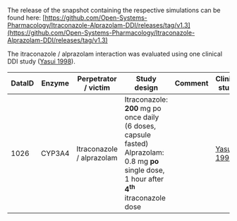 The release of the snapshot containing the respective simulations can be found here:
[https://github.com/Open-Systems-Pharmacology/Itraconazole-Alprazolam-DDI/releases/tag/v1.3](https://github.com/Open-Systems-Pharmacology/Itraconazole-Alprazolam-DDI/releases/tag/v1.3)

The itraconazole / alprazolam interaction was evaluated using one clinical DDI study ([Yasui 1998](#4-references)).



| DataID | Enzyme | Perpetrator / victim    | Study design                                                 | Comment                                                      | Clinical study                 |
| ------ | ----------------------- | ------------------------------------------------------------ | ------------------------------------------------------------ | ------------------------------ | ------------------------------ |
| 1026 | CYP3A4 | Itraconazole / alprazolam | Itraconazole: **200** mg po once daily (6 doses, capsule fasted)<br />Alprazolam: 0.8 mg **po** single dose, 1 hour after **4<sup>th</sup>** itraconazole dose |  | [Yasui 1998](#4-references) |